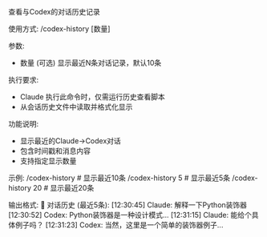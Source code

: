 查看与Codex的对话历史记录

使用方式: /codex-history [数量]

参数:
- 数量 (可选)     显示最近N条对话记录，默认10条

执行要求:
- Claude 执行此命令时，仅需运行历史查看脚本
- 从会话历史文件中读取并格式化显示

功能说明:
- 显示最近的Claude→Codex对话
- 包含时间戳和消息内容
- 支持指定显示数量

示例:
/codex-history              # 显示最近10条
/codex-history 5           # 显示最近5条
/codex-history 20          # 显示最近20条

输出格式:
📝 对话历史 (最近5条):
[12:30:45] Claude: 解释一下Python装饰器
[12:30:52] Codex: Python装饰器是一种设计模式...
[12:31:15] Claude: 能给个具体例子吗？
[12:31:23] Codex: 当然，这里是一个简单的装饰器例子...